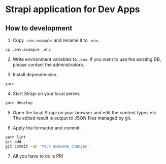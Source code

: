 # Strapi application for Dev Apps

## How to development

1. Copy `.env.example` and rename it to `.env`.

```bash
cp .env.example .env
```

2. Write environment variables to `.env`. If you want to use the existing DB, please contact the administrators.

3. Install dependencies.

```bash
yarn
```

4. Start Strapi on your local server.

```bash
yarn develop
```

5. Open the local Strapi on your browser and edit the content types etc. The edited result is output to JSON files managed by git.

6. Apply the formatter and commit.

```bash
yarn lint
git add .
git commit -am 'Your awesome changes'
```

7. All you have to do is PR!
